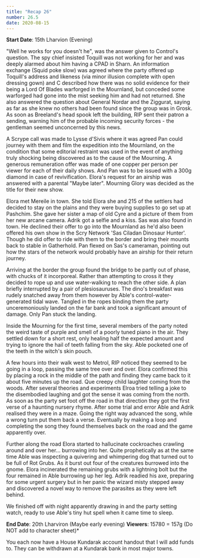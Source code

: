 ```yaml
---
title: "Recap 26"
number: 26.5
date: 2020-08-15
---
```


**Start Date**: 15th Lharvion (Evening)
 
"Well he works for you doesn't he", was the answer given to Control's question. The spy chief insisted Toquill was not working for her and was deeply alarmed about him having a CPAD in Sharn. An information exchange (Squid poke slow) was agreed where the party offered up Toquill's address and likeness (via minor illusion complete with open dressing gown) and C described how there was no solid evidence for their being a Lord Of Blades warforged in the Mournland, but conceded some warforged had gone into the mist seeking him and had not returned. She also answered the question about General Nordar and the Ziggurat, saying as far as she knew no others had been found since the group was in Grosk. As soon as Breeland's head spook left the building, RIP sent their patron a sending, warning him of the probable incoming security forces - the gentleman seemed unconcerned by this news.
 
A Scrype call was made to Lysse d'Sivis where it was agreed Pan could journey with them and film the expedition into the Mournland, on the condition that some editorial restraint was used in the event of anything truly shocking being discovered as to the cause of the Mourning. A generous remuneration offer was made of one copper per person per viewer for each of their daily shows. And Pan was to be issued with a 300g diamond in case of revivification. Elora's request for an airship was answered with a parental "Maybe later". Mourning Glory was decided as the title for their new show.
 
Elora met Mereile in town. She told Elora she and 215 of the settlers had decided to stay on the plains and they were buying supplies to go set up at Pashchim. She gave her sister a map of old Cyre and a picture of them from her new arcane camera. Adrik got a selfie and a kiss. 
Sas was also found in town. He declined their offer to go into the Mournland as he'd also been offered his own show in the Scry Network 'Sas Ciladan Dinosaur Hunter'. Though he did offer to ride with them to the border and bring their mounts back to stable in Gatherhold. Pan flexed on Sas's cameraman, pointing out how the stars of the network would probably have an airship for their return journey. 
 
Arriving at the border the group found the bridge to be partly out of phase, with chucks of it incorporeal. Rather than attempting to cross it they decided to rope up and use water-walking to reach the other side. A plan briefly interrupted by a pair of plesiosauruses. The dino's breakfast was rudely snatched away from them however by Able's control-water-generated tidal wave. Tangled in the ropes binding them the party unceremoniously landed on the far bank and took a significant amount of damage. Only Pan stuck the landing.
 
Inside the Mourning for the first time, several members of the party noted the weird taste of purple and smell of a poorly tuned piano in the air. They settled down for a short rest, only healing half the expected amount and trying to ignore the hail of teeth falling from the sky. Able pocketed one of the teeth in the witch's skin pouch.
 
A few hours into their walk west to Metrol, RIP noticed they seemed to be going in a loop, passing the same tree over and over. Elora confirmed this by placing a rock in the middle of the path and finding they came back to it about five minutes up the road. Que creepy child laughter coming from the woods. After several theories and experiments Elroa tried telling a joke to the disembodied laughing and got the sense it was coming from the north. As soon as the party set foot off the road in that direction they got the first verse of a haunting nursery rhyme. After some trial and error Able and Adrik realised they were in a maze. Going the right way advanced the song, while a wrong turn put them back a verse. Eventually by making a loop and completing the song they found themselves back on the road and the game apparently over.
 
Further along the road Elora started to hallucinate cockroaches crawling around and over her… burrowing into her. Quite prophetically as at the same time Able was inspecting a quivering and whimpering dog that turned out to be full of Rot Grubs. As it burst out four of the creatures burrowed into the gnome. Elora incinerated the remaining grubs with a lightning bolt but the four remained in Able burrowing up her leg. Adrik readied his axe, preparing for some urgent surgery but in her panic the wizard misty stepped away and discovered a novel way to remove the parasites as they were left behind.
 
We finished off with night apparently drawing in and the party setting watch, ready to use Able's tiny hut spell when it came time to sleep.
 
**End Date**: 20th Lharviron (Maybe early evening)
**Viewers**: 15780 = 157g (Do NOT add to character sheet)*
 
You each now have a House Kundarak account handout that I will add funds to. They can be withdrawn at a Kundarak bank in most major towns.